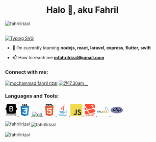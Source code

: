 <h1 align="center">Halo 👋, aku Fahril</h1>
<p align="left"> <img src="https://komarev.com/ghpvc/?username=fahrillrizal&label=Profile%20views&color=0e75b6&style=flat" alt="fahrillrizal" /> </p>
<br>
<a href="https://git.io/typing-svg"><img src="https://readme-typing-svg.demolab.com?font=Fira+Code&size=27&pause=1000&random=false&width=435&lines=Hello+welcome+to+my+profile" alt="Typing SVG" /></a>

- 🌱 I’m currently learning **nodejs, react, laravel, express, flutter, swift**

- 📫 How to reach me **mfahrilrizal@gmail.com**

<h3 align="left">Connect with me:</h3>
<p align="left">
<a href="https://linkedin.com/in/mochammad fahril rizal" target="blank"><img align="center" src="https://raw.githubusercontent.com/rahuldkjain/github-profile-readme-generator/master/src/images/icons/Social/linked-in-alt.svg" alt="mochammad fahril rizal" height="30" width="40" /></a>
<a href="https://instagram.com/@17.30am__" target="blank"><img align="center" src="https://raw.githubusercontent.com/rahuldkjain/github-profile-readme-generator/master/src/images/icons/Social/instagram.svg" alt="@17.30am__" height="30" width="40" /></a>
</p>

<h3 align="left">Languages and Tools:</h3>
<p align="left"> <a href="https://getbootstrap.com" target="_blank" rel="noreferrer"> <img src="https://raw.githubusercontent.com/devicons/devicon/master/icons/bootstrap/bootstrap-plain-wordmark.svg" alt="bootstrap" width="40" height="40"/> </a> <a href="https://www.w3schools.com/css/" target="_blank" rel="noreferrer"> <img src="https://raw.githubusercontent.com/devicons/devicon/master/icons/css3/css3-original-wordmark.svg" alt="css3" width="40" height="40"/> </a> <a href="https://git-scm.com/" target="_blank" rel="noreferrer"> <img src="https://www.vectorlogo.zone/logos/git-scm/git-scm-icon.svg" alt="git" width="40" height="40"/> </a> <a href="https://www.w3.org/html/" target="_blank" rel="noreferrer"> <img src="https://raw.githubusercontent.com/devicons/devicon/master/icons/html5/html5-original-wordmark.svg" alt="html5" width="40" height="40"/> </a> <a href="https://www.java.com" target="_blank" rel="noreferrer"> <img src="https://raw.githubusercontent.com/devicons/devicon/master/icons/java/java-original.svg" alt="java" width="40" height="40"/> </a> <a href="https://developer.mozilla.org/en-US/docs/Web/JavaScript" target="_blank" rel="noreferrer"> <img src="https://raw.githubusercontent.com/devicons/devicon/master/icons/javascript/javascript-original.svg" alt="javascript" width="40" height="40"/> </a> <a href="https://laravel.com/" target="_blank" rel="noreferrer"> <img src="https://raw.githubusercontent.com/devicons/devicon/master/icons/laravel/laravel-plain-wordmark.svg" alt="laravel" width="40" height="40"/> </a> <a href="https://www.mysql.com/" target="_blank" rel="noreferrer"> <img src="https://raw.githubusercontent.com/devicons/devicon/master/icons/mysql/mysql-original-wordmark.svg" alt="mysql" width="40" height="40"/> </a> <a href="https://www.php.net" target="_blank" rel="noreferrer"> <img src="https://raw.githubusercontent.com/devicons/devicon/master/icons/php/php-original.svg" alt="php" width="40" height="40"/> </a> </p>

<p><img align="left" src="https://github-readme-stats.vercel.app/api/top-langs?username=fahrillrizal&show_icons=true&theme=tokyonight&locale=en&layout=compact" alt="fahrillrizal" /></p>

<p>&nbsp;<img align="center" src="https://github-readme-stats.vercel.app/api?username=fahrillrizal&show_icons=true&theme=dark&locale=en" alt="fahrillrizal" /></p>

<p><img align="center" src="https://github-readme-streak-stats.herokuapp.com/?user=fahrillrizal&theme=dark" alt="fahrillrizal" /></p>
